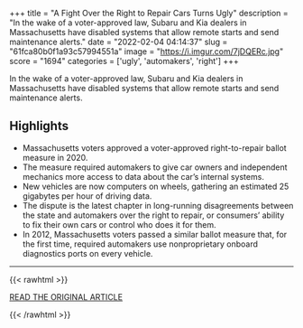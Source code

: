 +++
title = "A Fight Over the Right to Repair Cars Turns Ugly"
description = "In the wake of a voter-approved law, Subaru and Kia dealers in Massachusetts have disabled systems that allow remote starts and send maintenance alerts."
date = "2022-02-04 04:14:37"
slug = "61fca80b0f1a93c57994551a"
image = "https://i.imgur.com/7jDQERc.jpg"
score = "1694"
categories = ['ugly', 'automakers', 'right']
+++

In the wake of a voter-approved law, Subaru and Kia dealers in Massachusetts have disabled systems that allow remote starts and send maintenance alerts.

## Highlights

- Massachusetts voters approved a voter-approved right-to-repair ballot measure in 2020.
- The measure required automakers to give car owners and independent mechanics more access to data about the car’s internal systems.
- New vehicles are now computers on wheels, gathering an estimated 25 gigabytes per hour of driving data.
- The dispute is the latest chapter in long-running disagreements between the state and automakers over the right to repair, or consumers’ ability to fix their own cars or control who does it for them.
- In 2012, Massachusetts voters passed a similar ballot measure that, for the first time, required automakers use nonproprietary onboard diagnostics ports on every vehicle.

---

{{< rawhtml >}}
  <p class="article-category">
    <a target="_blank" href="https://www.wired.com/story/fight-right-repair-cars-turns-ugly/">READ THE ORIGINAL ARTICLE</a>
  </p>
{{< /rawhtml >}}
